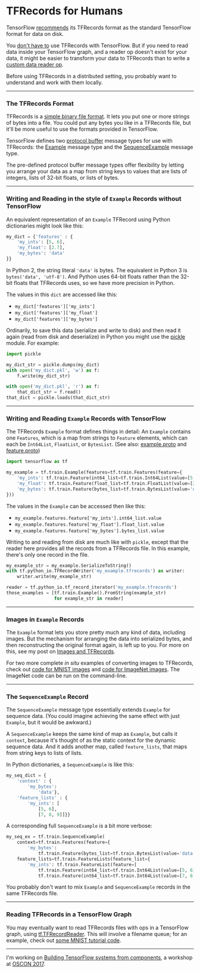 # TFRecords for Humans

TensorFlow [recommends](https://www.tensorflow.org/programmers_guide/reading_data#standard_tensorflow_format) its TFRecords format as the standard TensorFlow format for data on disk.

You [don't have to](/20170312-use_only_what_you_need_from_tensorflow/) use TFRecords with TensorFlow. But if you need to read data inside your TensorFlow graph, and a reader op doesn't exist for your data, it might be easier to transform your data to TFRecords than to write a [custom data reader op](https://www.tensorflow.org/extend/new_data_formats).

Before using TFRecords in a distributed setting, you probably want to understand and work with them locally.

---

### The TFRecords Format

TFRecords is a [simple binary file format](https://www.tensorflow.org/api_guides/python/python_io#TFRecords_Format_Details). It lets you put one or more strings of bytes into a file. You could put any bytes you like in a TFRecords file, but it'll be more useful to use the formats provided in TensorFlow.

TensorFlow defines two [protocol buffer](https://developers.google.com/protocol-buffers/) message types for use with TFRecords: the [Example](https://www.tensorflow.org/api_docs/python/tf/train/Example) message type and the [SequenceExample](https://www.tensorflow.org/api_docs/python/tf/train/SequenceExample) message type.

The pre-defined protocol buffer message types offer flexibility by letting you arrange your data as a map from string keys to values that are lists of integers, lists of 32-bit floats, or lists of bytes.

---

### Writing and Reading in the style of `Example` Records without TensorFlow

An equivalent representation of an `Example` TFRecord using Python dictionaries might look like this:

```python
my_dict = {'features' : {
    'my_ints': [5, 6],
    'my_float': [2.7],
    'my_bytes': 'data'
}}
```

In Python 2, the string literal `'data'` is bytes. The equivalent in Python 3 is `bytes('data', 'utf-8')`. And Python uses 64-bit floats rather than the 32-bit floats that TFRecords uses, so we have more precision in Python.

The values in this `dict` are accessed like this:

 * `my_dict['features']['my_ints']`
 * `my_dict['features']['my_float']`
 * `my_dict['features']['my_bytes']`

Ordinarily, to save this data (serialize and write to disk) and then read it again (read from disk and deserialize) in Python you might use the [pickle](https://docs.python.org/3/library/pickle.html) module. For example:

```python
import pickle

my_dict_str = pickle.dumps(my_dict)
with open('my_dict.pkl', 'w') as f:
    f.write(my_dict_str)

with open('my_dict.pkl', 'r') as f:
    that_dict_str = f.read()
that_dict = pickle.loads(that_dict_str)
```

---

### Writing and Reading `Example` Records with TensorFlow

The TFRecords `Example` format defines things in detail: An `Example` contains one `Features`, which is a map from strings to `Feature` elements, which can each be `Int64List`, `FloatList`, or `BytesList`. (See also: [example.proto](https://github.com/tensorflow/tensorflow/blob/master/tensorflow/core/example/example.proto) and [feature.proto](https://github.com/tensorflow/tensorflow/blob/master/tensorflow/core/example/feature.proto))

```python
import tensorflow as tf

my_example = tf.train.Example(features=tf.train.Features(feature={
    'my_ints': tf.train.Feature(int64_list=tf.train.Int64List(value=[5, 6])),
    'my_float': tf.train.Feature(float_list=tf.train.FloatList(value=[2.7])),
    'my_bytes': tf.train.Feature(bytes_list=tf.train.BytesList(value='data'))
}))
```

The values in the `Example` can be accessed then like this:

 * `my_example.features.feature['my_ints'].int64_list.value`
 * `my_example.features.feature['my_float'].float_list.value`
 * `my_example.features.feature['my_bytes'].bytes_list.value`

Writing to and reading from disk are much like with `pickle`, except that the reader here provides all the records from a TFRecords file. In this example, there's only one record in the file.

```python
my_example_str = my_example.SerializeToString()
with tf.python_io.TFRecordWriter('my_example.tfrecords') as writer:
    writer.write(my_example_str)

reader = tf.python_io.tf_record_iterator('my_example.tfrecords')
those_examples = [tf.train.Example().FromString(example_str)
                  for example_str in reader]
```

---

### Images in `Example` Records

The `Example` format lets you store pretty much any kind of data, including images. But the mechanism for arranging the data into serialized bytes, and then reconstructing the original format again, is left up to you. For more on this, see my post on [Images and TFRecords](/20170403-images_and_tfrecords/).

For two more complete _in situ_ examples of converting images to TFRecords, check out [code for MNIST images](https://github.com/tensorflow/tensorflow/blob/master/tensorflow/examples/how_tos/reading_data/convert_to_records.py) and [code for ImageNet images](https://github.com/tensorflow/models/blob/master/inception/inception/data/build_imagenet_data.py). The ImageNet code can be run on the command-line.

---

### The `SequenceExample` Record

The `SequenceExample` message type essentially extends `Example` for sequence data. (You could imagine achieving the same effect with just `Example`, but it would be awkward.)

A `SequenceExample` keeps the same kind of map as `Example`, but calls it `context`, because it's thought of as the static context for the dynamic sequence data. And it adds another map, called `feature_lists`, that maps from string keys to lists of lists.

In Python dictionaries, a `SequenceExample` is like this:

```python
my_seq_dict = {
    'context' : {
        'my_bytes':
            'data'},
    'feature_lists' : {
        'my_ints': [
            [5, 6],
            [7, 8, 9]]}}
```

A corresponding full `SequenceExample` is a bit more verbose:

```python
my_seq_ex = tf.train.SequenceExample(
    context=tf.train.Features(feature={
        'my_bytes':
            tf.train.Feature(bytes_list=tf.train.BytesList(value='data'))}),
    feature_lists=tf.train.FeatureLists(feature_list={
        'my_ints': tf.train.FeatureList(feature=[
            tf.train.Feature(int64_list=tf.train.Int64List(value=[5, 6])),
            tf.train.Feature(int64_list=tf.train.Int64List(value=[7, 8, 9]))])}))
```

You probably don't want to mix `Example` and `SequenceExample` records in the same TFRecords file.

<!--

Good look at `SequenceExample` with different way of making them...
http://www.wildml.com/2016/08/rnns-in-tensorflow-a-practical-guide-and-undocumented-features/

-->

---

### Reading TFRecords in a TensorFlow Graph

You may eventually want to read TFRecords files with ops in a TensorFlow graph, using [tf.TFRecordReader](https://www.tensorflow.org/api_docs/python/tf/TFRecordReader). This will involve a filename queue; for an example, check out [some MNIST tutorial code](https://github.com/tensorflow/tensorflow/blob/master/tensorflow/examples/how_tos/reading_data/fully_connected_reader.py).

---

I'm working on [Building TensorFlow systems from components](http://conferences.oreilly.com/oscon/oscon-tx/public/schedule/detail/57823), a workshop at [OSCON 2017](https://conferences.oreilly.com/oscon/oscon-tx).
